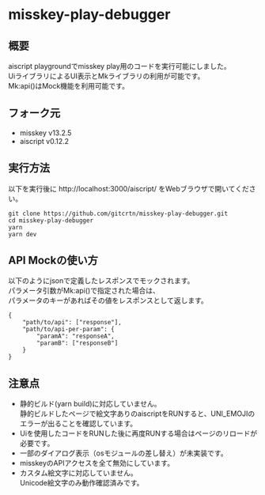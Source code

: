 # misskey-play-debugger

## 概要
aiscript playgroundでmisskey play用のコードを実行可能にしました。  
UiライブラリによるUI表示とMkライブラリの利用が可能です。  
Mk:api()はMock機能を利用可能です。  

## フォーク元
* misskey v13.2.5
* aiscript v0.12.2

## 実行方法
以下を実行後に http://localhost:3000/aiscript/ をWebブラウザで開いてください。
```
git clone https://github.com/gitcrtn/misskey-play-debugger.git
cd misskey-play-debugger
yarn
yarn dev
```

## API Mockの使い方
以下のようにjsonで定義したレスポンスでモックされます。  
パラメータ引数がMk:api()で指定された場合は、  
パラメータのキーがあればその値をレスポンスとして返します。  
```
{
    "path/to/api": ["response"],
    "path/to/api-per-param": {
        "paramA": "responseA",
        "paramB": ["responseB"]
    }
}
```

## 注意点
* 静的ビルド(yarn build)に対応していません。  
静的ビルドしたページで絵文字ありのaiscriptをRUNすると、UNI_EMOJIのエラーが出ることを確認しています。
* Uiを使用したコードをRUNした後に再度RUNする場合はページのリロードが必要です。
* 一部のダイアログ表示（osモジュールの差し替え）が未実装です。
* misskeyのAPIアクセスを全て無効にしています。
* カスタム絵文字に対応していません。  
Unicode絵文字のみ動作確認済みです。
